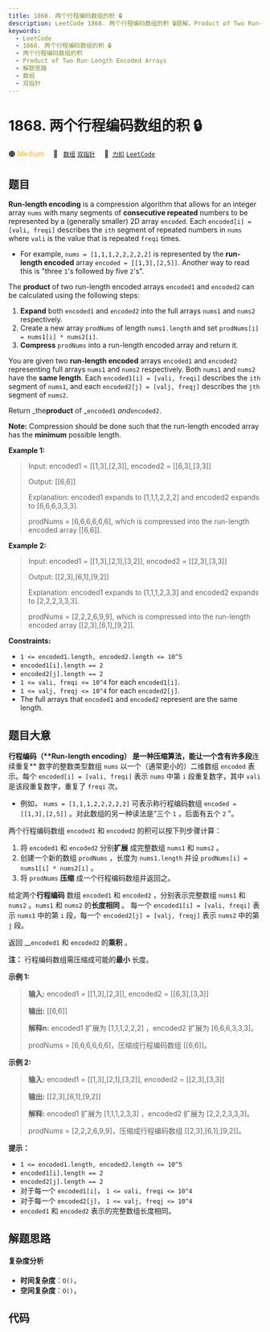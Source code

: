 ```yaml
---
title: 1868. 两个行程编码数组的积 🔒
description: LeetCode 1868. 两个行程编码数组的积 🔒题解，Product of Two Run-Length Encoded Arrays，包含解题思路、复杂度分析以及完整的 JavaScript 代码实现。
keywords:
  - LeetCode
  - 1868. 两个行程编码数组的积 🔒
  - 两个行程编码数组的积
  - Product of Two Run-Length Encoded Arrays
  - 解题思路
  - 数组
  - 双指针
---
```


# 1868. 两个行程编码数组的积 🔒

🟠 <font color=#ffb800>Medium</font>&emsp; 🔖&ensp; [`数组`](/tag/array.md) [`双指针`](/tag/two-pointers.md)&emsp; 🔗&ensp;[`力扣`](https://leetcode.cn/problems/product-of-two-run-length-encoded-arrays) [`LeetCode`](https://leetcode.com/problems/product-of-two-run-length-encoded-arrays)

## 题目

**Run-length encoding** is a compression algorithm that allows for an integer
array `nums` with many segments of **consecutive repeated** numbers to be
represented by a (generally smaller) 2D array `encoded`. Each `encoded[i] =
[vali, freqi]` describes the `ith` segment of repeated numbers in `nums` where
`vali` is the value that is repeated `freqi` times.

  * For example, `nums = [1,1,1,2,2,2,2,2]` is represented by the **run-length encoded** array `encoded = [[1,3],[2,5]]`. Another way to read this is "three `1`'s followed by five `2`'s".

The **product** of two run-length encoded arrays `encoded1` and `encoded2` can
be calculated using the following steps:

  1. **Expand** both `encoded1` and `encoded2` into the full arrays `nums1` and `nums2` respectively.
  2. Create a new array `prodNums` of length `nums1.length` and set `prodNums[i] = nums1[i] * nums2[i]`.
  3. **Compress** `prodNums` into a run-length encoded array and return it.

You are given two **run-length encoded** arrays `encoded1` and `encoded2`
representing full arrays `nums1` and `nums2` respectively. Both `nums1` and
`nums2` have the **same length**. Each `encoded1[i] = [vali, freqi]` describes
the `ith` segment of `nums1`, and each `encoded2[j] = [valj, freqj]` describes
the `jth` segment of `nums2`.

Return _the**product** of _`encoded1` _and_`encoded2`.

**Note:** Compression should be done such that the run-length encoded array
has the **minimum** possible length.



**Example 1:**

> Input: encoded1 = [[1,3],[2,3]], encoded2 = [[6,3],[3,3]]
> 
> Output: [[6,6]]
> 
> Explanation: encoded1 expands to [1,1,1,2,2,2] and encoded2 expands to [6,6,6,3,3,3].
> 
> prodNums = [6,6,6,6,6,6], which is compressed into the run-length encoded array [[6,6]].

**Example 2:**

> Input: encoded1 = [[1,3],[2,1],[3,2]], encoded2 = [[2,3],[3,3]]
> 
> Output: [[2,3],[6,1],[9,2]]
> 
> Explanation: encoded1 expands to [1,1,1,2,3,3] and encoded2 expands to [2,2,2,3,3,3].
> 
> prodNums = [2,2,2,6,9,9], which is compressed into the run-length encoded array [[2,3],[6,1],[9,2]].

**Constraints:**

  * `1 <= encoded1.length, encoded2.length <= 10^5`
  * `encoded1[i].length == 2`
  * `encoded2[j].length == 2`
  * `1 <= vali, freqi <= 10^4` for each `encoded1[i]`.
  * `1 <= valj, freqj <= 10^4` for each `encoded2[j]`.
  * The full arrays that `encoded1` and `encoded2` represent are the same length.


## 题目大意

**行程编码（****Run-length encoding）** 是一种压缩算法，能让一个含有许多段**连续重复** 数字的整数类型数组 `nums`
以一个（通常更小的）二维数组 `encoded` 表示。每个 `encoded[i] = [vali, freqi]` 表示 `nums` 中第 `i`
段重复数字，其中 `vali` 是该段重复数字，重复了 `freqi` 次。

  * 例如， `nums = [1,1,1,2,2,2,2,2]` 可表示称行程编码数组 `encoded = [[1,3],[2,5]]` 。对此数组的另一种读法是“三个 `1` ，后面有五个 `2` ”。

两个行程编码数组 `encoded1` 和 `encoded2` 的积可以按下列步骤计算：

  1. 将 `encoded1` 和 `encoded2` 分别**扩展** 成完整数组 `nums1` 和 `nums2` 。
  2. 创建一个新的数组 `prodNums` ，长度为 `nums1.length` 并设 `prodNums[i] = nums1[i] * nums2[i]` 。
  3. 将 `prodNums` **压缩** 成一个行程编码数组并返回之。

给定两个**行程编码** 数组 `encoded1` 和 `encoded2` ，分别表示完整数组 `nums1` 和 `nums2` 。`nums1` 和
`nums2` 的**长度相同** 。 每一个 `encoded1[i] = [vali, freqi]` 表示 `nums1` 中的第 `i` 段，每一个
`encoded2[j] = [valj, freqj]` 表示 `nums2` 中的第 `j` 段。

返回 __`encoded1` 和 `encoded2` 的**乘积** 。

**注：** 行程编码数组需压缩成可能的**最小** 长度。

**示例 1:**

> 
> 
> 
> 
> 
> **输入:** encoded1 = [[1,3],[2,3]], encoded2 = [[6,3],[3,3]]
> 
> **输出:** [[6,6]]
> 
> **解释n:** encoded1 扩展为 [1,1,1,2,2,2] ，encoded2 扩展为 [6,6,6,3,3,3]。
> 
> prodNums = [6,6,6,6,6,6]，压缩成行程编码数组 [[6,6]]。
> 
> 

**示例 2:**

> 
> 
> 
> 
> 
> **输入:** encoded1 = [[1,3],[2,1],[3,2]], encoded2 = [[2,3],[3,3]]
> 
> **输出:** [[2,3],[6,1],[9,2]]
> 
> **解释:** encoded1 扩展为 [1,1,1,2,3,3] ，encoded2 扩展为 [2,2,2,3,3,3]。
> 
> prodNums = [2,2,2,6,9,9]，压缩成行程编码数组 [[2,3],[6,1],[9,2]]。
> 
> 

**提示：**

  * `1 <= encoded1.length, encoded2.length <= 10^5`
  * `encoded1[i].length == 2`
  * `encoded2[j].length == 2`
  * 对于每一个 `encoded1[i]`， `1 <= vali, freqi <= 10^4`
  * 对于每一个 `encoded2[j]`， `1 <= valj, freqj <= 10^4`
  * `encoded1` 和 `encoded2` 表示的完整数组长度相同。


## 解题思路

#### 复杂度分析

- **时间复杂度**：`O()`，
- **空间复杂度**：`O()`，

## 代码

```javascript

```